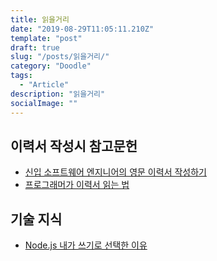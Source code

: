 ```yaml
---
title: 읽을거리
date: "2019-08-29T11:05:11.210Z"
template: "post"
draft: true
slug: "/posts/읽을거리/"
category: "Doodle"
tags:
  - "Article"
description: "읽을거리"
socialImage: ""
---
```


## 이력서 작성시 참고문헌
- [신입 소프트웨어 엔지니어의 영문 이력서 작성하기](http://sujinlee.me/entry-level-en-resume/)
- [프로그래머가 이력서 읽는 법](http://blog.naver.com/PostView.nhn?blogId=potter777777&logNo=220673922053&parentCategoryNo=&categoryNo=34&viewDate=&isShowPopularPosts=false&from=postView)

## 기술 지식
- [Node.js 내가 쓰기로 선택한 이유](https://vinebrancho.wordpress.com/2014/03/24/node-js-%EB%82%B4%EA%B0%80-%EC%93%B0%EA%B8%B0%EB%A1%9C-%EC%84%A0%ED%83%9D%ED%95%9C-%EC%9D%B4%EC%9C%A0/)

